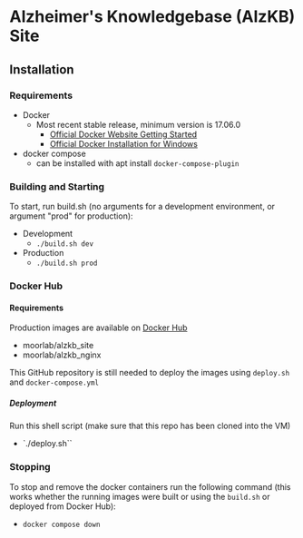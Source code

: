 # Alzheimer's Knowledgebase (AlzKB) Site

## Installation

### Requirements
  - Docker
    - Most recent stable release, minimum version is 17.06.0
      - [Official Docker Website Getting Started](https://docs.docker.com/engine/getstarted/step_one/)
      - [Official Docker Installation for Windows](https://docs.docker.com/docker-for-windows/install/)
  - docker compose
      - can be installed with apt install `docker-compose-plugin`

### Building and Starting
To start, run build.sh (no arguments for a development environment, or argument "prod" for production):
  - Development
    - `./build.sh dev`
  - Production
    - `./build.sh prod`

### Docker Hub

#### Requirements
Production images are available on [Docker Hub](hub.docker.com)
  - moorlab/alzkb_site
  - moorlab/alzkb_nginx

This GitHub repository is still needed to deploy the images using `deploy.sh` and `docker-compose.yml`

##### Deployment
Run this shell script (make sure that this repo has been cloned into the VM)
  - `./deploy.sh``

### Stopping
To stop and remove the docker containers run the following command (this works whether the running images were built or using the `build.sh` or deployed from Docker Hub):
  - `docker compose down`
